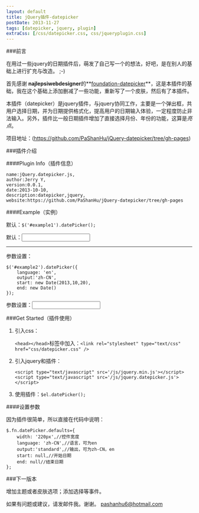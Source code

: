 ```yaml
---
layout: default
title: jQuery插件-datepicker
postDate: 2013-11-27
tags: [datepicker, jquery, plugin]
extraCss: [/css/datepicker.css, css/jqueryplugin.css]
---
```


###前言

在用过一些jquery的日期插件后，萌发了自己写一个的想法，好吧，是在别人的基础上进行扩充与改造。 ;-)

首先感谢 **najlepsiwebdesigner**的**[foundation-datepicker](https://github.com/najlepsiwebdesigner/foundation-datepicker)**，这是本插件的基础，我在这个基础上添加删减了一些功能，重新写了一个皮肤，然后有了本插件。

本插件（datepicker）是jquery插件，与jquery协同工作，主要是一个弹出框，共用户选择日期，并为日期提供格式化，提高用户的日期输入体验，一定程度防止非法输入。另外，插件比一般日期插件增加了直接选择月份、年份的功能，这算是*亮点*。

项目地址：(https://github.com/PaShanHu/jQuery-datepicker/tree/gh-pages)

###插件介绍

####Plugin Info（插件信息）

	name:jQuery.datepicker.js,
	author:Jerry Y,
	version:0.0.1,
	date:2013-10-10,
	description:datepicker,jquery,
	website:https://github.com/PaShanHu/jQuery-datepicker/tree/gh-pages

####Example（实例）

默认：`$('#example1').datePicker();`

<p>默认：<input type='text' class='date-picker' id='example1' /></p>

- - -

参数设置：

	$('#example2').datePicker({
        language: 'en',
        output:'zh-CN',
        start: new Date(2013,10,20),
        end: new Date()
    });

<p>参数设置：<input type='text' class='date-picker' id='example2' /></p>

###Get Started（插件使用）

1.  引入css：

	`<head></head>`标签中加入：`<link rel="stylesheet" type="text/css" href="css/datepicker.css" />`

2.  引入jquery和插件：

		<script type="text/javascript" src='/js/jquery.min.js'></script>
		<script type="text/javascript" src='/js/jquery.datepicker.js'></script>

3.  使用插件：`$el.datePicker();`

####设置参数

因为插件很简单，所以直接在代码中说明：

	$.fn.datePicker.defaults={
		width: '220px',//控件宽度
		language: 'zh-CN',//语言，可为en
		output:'standard',//输出，可为zh-CN，en
		start: null,//开始日期
		end: null//结束日期
	};

###下一版本

增加主题或者皮肤选项；添加选择等事件。

如果有问题或建议，请发邮件我。谢谢。
<pashanhu6@hotmail.com>